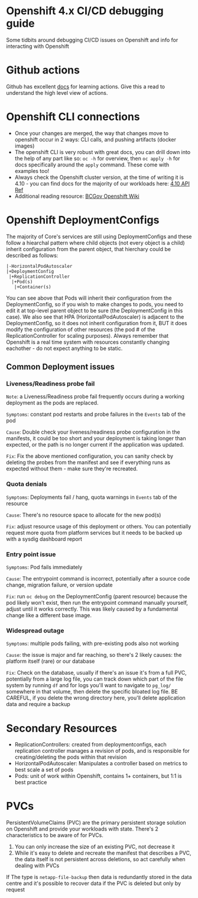 # Openshift 4.x CI/CD debugging guide

Some tidbits around debugging CI/CD issues on Openshift and info for interacting with Openshift

# Github actions

Github has excellent [docs](https://docs.github.com/en/actions/learn-github-actions/understanding-github-actions) for learning actions. Give this a read to understand the high level view of actions.

# Openshift CLI connections

- Once your changes are merged, the way that changes move to openshift occur in 2 ways: CLI calls, and pushing artifacts (docker images)
- The openshift CLI is very robust with great docs, you can drill down into the help of any part like so: `oc -h` for overview, then `oc apply -h` for docs specifically around the `apply` command. These come with examples too!
- Always check the Openshift cluster version, at the time of writing it is 4.10 - you can find docs for the majority of our workloads here: [4.10 API Ref](https://docs.openshift.com/container-platform/4.10/rest_api/workloads_apis/workloads-apis-index.html)
- Additional reading resource: [BCGov Openshift Wiki](https://github.com/BCDevOps/openshift-wiki/tree/master/docs)

# Openshift DeploymentConfigs

The majority of Core's services are still using DeploymentConfigs and these follow a hiearchal pattern where child objects (not every object is a child) inherit configuration from the parent object, that hierchary could be described as follows:

```
|-HorizontalPodAutoscaler
|+DeploymentConfig
 |+ReplicationController
  |+Pod(s)
   |+Container(s)
```

You can see above that Pods will inherit their configuration from the DeploymentConfig, so if you wish to make changes to pods, you need to edit it at top-level parent object to be sure (the DeploymentConfig in this case). We also see that HPA (HorizontalPodAutoscaler) is adjacent to the DeploymentConfig, so it does not inherit configuration from it, BUT it does modify the configuration of other resources (the pod # of the ReplicationController for scaling purposes). Always remember that Openshift is a real time system with resources constantly changing eachother - do not expect anything to be static.

## Common Deployment issues

### Liveness/Readiness probe fail

`Note`: a Liveness/Readiness probe fail frequently occurs during a working deployment as the pods are replaced.

`Symptoms`: constant pod restarts and probe failures in the `Events` tab of the pod

`Cause`: Double check your liveness/readiness probe configuration in the manifests, it could be too short and your deployment is taking longer than expected, or the path is no longer current if the application was updated.

`Fix`: Fix the above mentioned configuration, you can sanity check by deleting the probes from the manifest and see if everything runs as expected without them - make sure they're recreated.

### Quota denials

`Symptoms`: Deployments fail / hang, quota warnings in `Events` tab of the resource

`Cause`: There's no resource space to allocate for the new pod(s)

`Fix`: adjust resource usage of this deployment or others. You can potentially request more quota from platform services but it needs to be backed up with a sysdig dashboard report

### Entry point issue

`Symptoms`: Pod fails immediately

`Cause`: The entrypoint command is incorrect, potentially after a source code change, migration failure, or version update

`Fix`: run `oc debug` on the DeploymentConfig (parent resource) because the pod likely won't exist, then run the entrypoint command manually yourself, adjust until it works correctly. This was likely caused by a fundamental change like a different base image.

### Widespread outage

`Symptoms`: multiple pods failing, with pre-existing pods also not working

`Cause`: the issue is major and far reaching, so there's 2 likely causes: the platform itself (rare) or our database

`Fix`: Check on the database, usually if there's an issue it's from a full PVC, potentially from a large log file, you can track down which part of the file system by running `df` and for logs you'll want to navigate to `pg_log/` somewhere in that volume, then delete the specific bloated log file. BE CAREFUL, if you delete the wrong directory here, you'll delete application data and require a backup

# Secondary Resources

- ReplicationControllers: created from deploymentconfigs, each replication controller manages a revision of pods, and is responsible for creating/deleting the pods within that revision
- HorizontalPodAutoscaler: Manipulates a controller based on metrics to best scale a set of pods
- Pods: unit of work within Openshift, contains 1+ containers, but 1:1 is best practice

# PVCs

PersistentVolumeClaims (PVC) are the primary persistent storage solution on Openshift and provide your workloads with state. There's 2 characteristics to be aware of for PVCs.

1. You can only increase the size of an existing PVC, not decrease it
2. While it's easy to delete and recreate the manifest that describes a PVC, the data itself is not persistent across deletions, so act carefully when dealing with PVCs

If The type is `netapp-file-backup` then data is redundantly stored in the data centre and it's possible to recover data if the PVC is deleted but only by request
